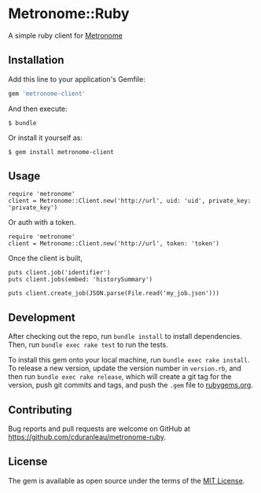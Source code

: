 # Metronome::Ruby

A simple ruby client for [Metronome](https://github.com/dcos/metronome)

## Installation

Add this line to your application's Gemfile:

```ruby
gem 'metronome-client'
```

And then execute:

    $ bundle

Or install it yourself as:

    $ gem install metronome-client

## Usage

```
require 'metronome'
client = Metronome::Client.new('http://url', uid: 'uid', private_key: 'private_key')
```
Or auth with a token.

```
require 'metronome'
client = Metronome::Client.new('http://url', token: 'token')
```

Once the client is built, 

```
puts client.job('identifier')
puts client.jobs(embed: 'historySummary')

puts client.create_job(JSON.parse(File.read('my_job.json')))
```


## Development

After checking out the repo, run `bundle install` to install dependencies. Then, run `bundle exec rake test` to run the tests. 

To install this gem onto your local machine, run `bundle exec rake install`. To release a new version, update the version number in `version.rb`, and then run `bundle exec rake release`, which will create a git tag for the version, push git commits and tags, and push the `.gem` file to [rubygems.org](https://rubygems.org).

## Contributing

Bug reports and pull requests are welcome on GitHub at https://github.com/cduranleau/metronome-ruby.

## License

The gem is available as open source under the terms of the [MIT License](https://opensource.org/licenses/MIT).
